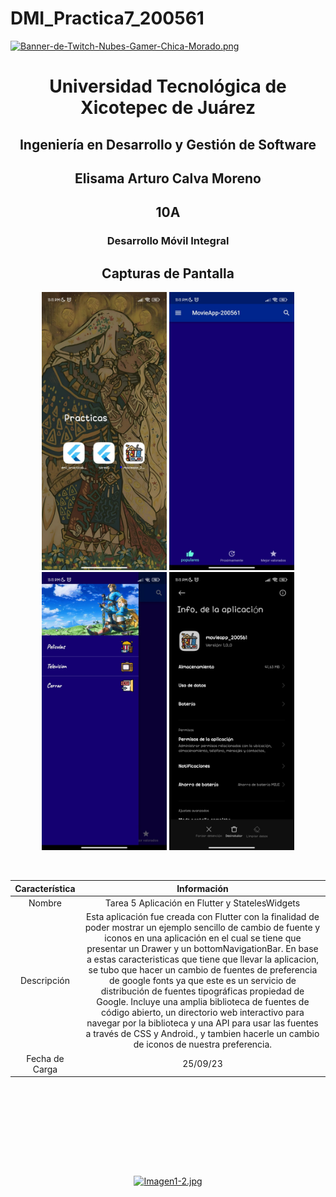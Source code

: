 # DMI_Practica7_200561

[![Banner-de-Twitch-Nubes-Gamer-Chica-Morado.png](https://i.postimg.cc/15q3LFXF/Banner-de-Twitch-Nubes-Gamer-Chica-Morado.png)](https://postimg.cc/MvzwBvyZ)

<div align="center">
  
# Universidad Tecnológica de Xicotepec de Juárez


## Ingeniería en Desarrollo y Gestión de Software
## Elisama Arturo Calva Moreno
## 10A
### Desarrollo Móvil Integral


## Capturas de Pantalla
<p align="center">
  <img src="./assets/a.jpeg" width="200" alt="Captura de Pantalla 1">
  <img src="./assets/b.jpeg" width="200" alt="Captura de Pantalla 2">
  <img src="./assets/c.jpeg" width="200" alt="Captura de Pantalla 3">
  <img src="./assets/d.jpeg" width="200" alt="Captura de Pantalla 4">
</p>



&nbsp;
&nbsp;


|  Característica |  Información |
| :------------: | :------------: |
| Nombre  |  Tarea 5 Aplicación en Flutter y StatelesWidgets |
| Descripción  | Esta aplicación fue creada con Flutter con la finalidad de poder mostrar un ejemplo sencillo de cambio de fuente y iconos en una aplicación en el cual se tiene que presentar un Drawer y un bottomNavigationBar. En base a estas caracteristicas que tiene que llevar la aplicacion, se tubo que hacer un cambio de fuentes de preferencia de google fonts ya que este es un servicio de distribución de fuentes tipográficas propiedad de Google. Incluye una amplia biblioteca de fuentes de código abierto, un directorio web interactivo para navegar por la biblioteca y una API para usar las fuentes a través de CSS​ y Android., y tambien hacerle un cambio de iconos de nuestra preferencia.  |
|  Fecha de Carga | 25/09/23  |

&nbsp;
&nbsp;

&nbsp;
&nbsp;

<br>
<br>
<br>
<br>

[![Imagen1-2.jpg](https://i.postimg.cc/x1swjyVj/Imagen1-2.jpg)](https://postimg.cc/0zwWcSNh)



&nbsp;
&nbsp;

